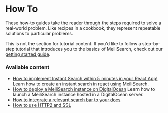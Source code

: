 # How To

These how-to guides take the reader through the steps required to solve a real-world problem. Like recipes in a cookbook, they represent repeatable solutions to particular problems.

This is not the section for tutorial content. If you'd like to follow a step-by-step tutorial that introduces you to the basics of MeiliSearch, check out our [getting started guide](/learn/learn_meilisearch/getting_started.md).

### Available content

- [How to implement Instant Search within 5 minutes in your React App!](/resources/howtos/meilisearch_react.md)
  Learn how to create an instant search in react using MeiliSearch.
- [How to deploy a MeiliSearch instance on DigitalOcean](/resources/howtos/digitalocean_droplet.md)
  Learn how to launch a MeiliSearch instance hosted in a DigitalOcean server.
- [How to integrate a relevant search bar to your docs](/resources/howtos/search_bar_for_docs.md)
- [How to use HTTP2 and SSL](/resources/howtos/http2_ssl.md)
